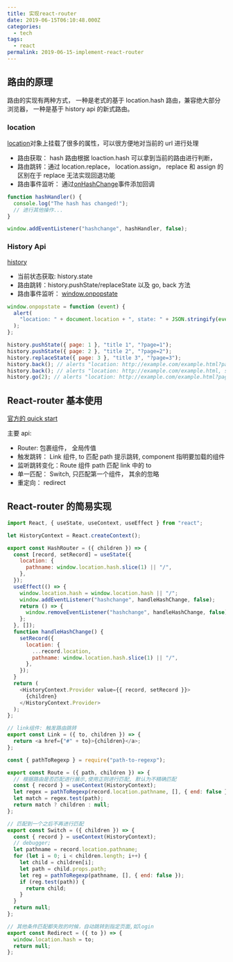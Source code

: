 ```yaml
---
title: 实现react-router
date: 2019-06-15T06:10:48.000Z
categories:
  - tech
tags:
  - react
permalink: 2019-06-15-implement-react-router
---
```


## 路由的原理

路由的实现有两种方式， 一种是老式的基于 location.hash 路由，兼容绝大部分浏览器， 一种是基于 history api 的新式路由。

### location

[location](https://developer.mozilla.org/en-US/docs/Web/API/Location)对象上挂载了很多的属性，可以很方便地对当前的 url 进行处理

- 路由获取： hash 路由根据 loaction.hash 可以拿到当前的路由进行判断，
- 路由跳转：通过 location.replace， location.assign， replace 和 assign 的区别在于 replace 无法实现回退功能
- 路由事件监听： 通过[onHashChange](https://developer.mozilla.org/en-US/docs/Web/API/WindowEventHandlers/onhashchange)事件添加回调

```js
function hashHandler() {
  console.log("The hash has changed!");
  // 进行其他操作...
}

window.addEventListener("hashchange", hashHandler, false);
```

### History Api

[history](https://developer.mozilla.org/en-US/docs/Web/API/History)

- 当前状态获取: history.state
- 路由跳转：history.pushState/replaceState 以及 go, back 方法
- 路由事件监听： [window.onpopstate](https://developer.mozilla.org/en-US/docs/Web/API/WindowEventHandlers/onpopstate)

```js
window.onpopstate = function (event) {
  alert(
    "location: " + document.location + ", state: " + JSON.stringify(event.state)
  );
};

history.pushState({ page: 1 }, "title 1", "?page=1");
history.pushState({ page: 2 }, "title 2", "?page=2");
history.replaceState({ page: 3 }, "title 3", "?page=3");
history.back(); // alerts "location: http://example.com/example.html?page=1, state: {"page":1}"
history.back(); // alerts "location: http://example.com/example.html, state: null
history.go(2); // alerts "location: http://example.com/example.html?page=3, state: {"page":3}
```

## React-router 基本使用

[官方的 quick start](https://reacttraining.com/react-router/web/guides/quick-start)

主要 api:

- Router: 包裹组件， 全局传值
- 触发跳转： Link 组件, to 匹配 path 提示跳转, component 指明要加载的组件
- 监听跳转变化：Route 组件 path 匹配 link 中的 to
- 单一匹配： Switch, 只匹配第一个组件， 其余的忽略
- 重定向： redirect

## React-router 的简易实现

```js
import React, { useState, useContext, useEffect } from "react";

let HistoryContext = React.createContext();

export const HashRouter = ({ children }) => {
  const [record, setRecord] = useState({
    location: {
      pathname: window.location.hash.slice(1) || "/",
    },
  });
  useEffect(() => {
    window.location.hash = window.location.hash || "/";
    window.addEventListener("hashchange", handleHashChange, false);
    return () => {
      window.removeEventListener("hashchange", handleHashChange, false);
    };
  }, []);
  function handleHashChange() {
    setRecord({
      location: {
        ...record.location,
        pathname: window.location.hash.slice(1) || "/",
      },
    });
  }
  return (
    <HistoryContext.Provider value={{ record, setRecord }}>
      {children}
    </HistoryContext.Provider>
  );
};

// link组件: 触发路由跳转
export const Link = ({ to, children }) => {
  return <a href={"#" + to}>{children}</a>;
};

const { pathToRegexp } = require("path-to-regexp");

export const Route = ({ path, children }) => {
  // 根据路由是否匹配进行展示,使用正则进行匹配, 默认为不精确匹配
  const { record } = useContext(HistoryContext);
  let regex = pathToRegexp(record.location.pathname, [], { end: false });
  let match = regex.test(path);
  return match ? children : null;
};

// 匹配到一个之后不再进行匹配
export const Switch = ({ children }) => {
  const { record } = useContext(HistoryContext);
  // debugger;
  let pathname = record.location.pathname;
  for (let i = 0; i < children.length; i++) {
    let child = children[i];
    let path = child.props.path;
    let reg = pathToRegexp(pathname, [], { end: false });
    if (reg.test(path)) {
      return child;
    }
  }
  return null;
};

// 其他条件匹配都失败的时候，自动跳转到指定页面,如login
export const Redirect = ({ to }) => {
  window.location.hash = to;
  return null;
};
```
